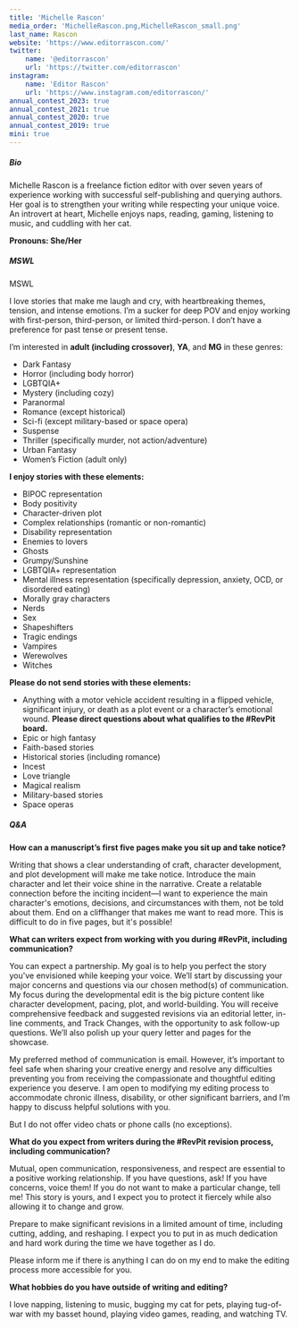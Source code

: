 ```yaml
---
title: 'Michelle Rascon'
media_order: 'MichelleRascon.png,MichelleRascon_small.png'
last_name: Rascon
website: 'https://www.editorrascon.com/'
twitter:
    name: '@editorrascon'
    url: 'https://twitter.com/editorrascon'
instagram:
    name: 'Editor Rascon'
    url: 'https://www.instagram.com/editorrascon/'
annual_contest_2023: true
annual_contest_2021: true
annual_contest_2020: true
annual_contest_2019: true
mini: true
---
```


##### Bio

Michelle Rascon is a freelance fiction editor with over seven years of experience working with successful self-publishing and querying authors. Her goal is to strengthen your writing while respecting your unique voice. An introvert at heart, Michelle enjoys naps, reading, gaming, listening to music, and cuddling with her cat.

**Pronouns: She/Her**

##### MSWL

MSWL


I love stories that make me laugh and cry, with heartbreaking themes, tension, and intense emotions. I’m a sucker for deep POV and enjoy working with first-person, third-person, or limited third-person. I don’t have a preference for past tense or present tense.


I’m interested in **adult (including crossover)**, **YA**, and **MG** in these genres:
* Dark Fantasy
* Horror (including body horror)
* LGBTQIA+
* Mystery (including cozy)
* Paranormal
* Romance (except historical)
* Sci-fi (except military-based or space opera)
* Suspense
* Thriller (specifically murder, not action/adventure)
* Urban Fantasy
* Women’s Fiction (adult only)

**I enjoy stories with these elements:** 
* BIPOC representation
* Body positivity
* Character-driven plot
* Complex relationships (romantic or non-romantic)
* Disability representation
* Enemies to lovers
* Ghosts
* Grumpy/Sunshine
* LGBTQIA+ representation
* Mental illness representation (specifically depression, anxiety, OCD, or disordered eating)
* Morally gray characters
* Nerds
* Sex
* Shapeshifters
* Tragic endings
* Vampires
* Werewolves
* Witches

**Please do not send stories with these elements:**
* Anything with a motor vehicle accident resulting in a flipped vehicle, significant injury, or death as a plot event or a character’s emotional wound. **Please direct questions about what qualifies to the #RevPit board.**
* Epic or high fantasy
* Faith-based stories
* Historical stories (including romance)
* Incest
* Love triangle
* Magical realism
* Military-based stories
* Space operas

##### Q&A

**How can a manuscript’s first five pages make you sit up and take notice?**

Writing that shows a clear understanding of craft, character development, and plot development will make me take notice. Introduce the main character and let their voice shine in the narrative. Create a relatable connection before the inciting incident—I want to experience the main character's emotions, decisions, and circumstances with them, not be told about them. End on a cliffhanger that makes me want to read more. This is difficult to do in five pages, but it's possible!

**What can writers expect from working with you during #RevPit, including communication?**

You can expect a partnership. My goal is to help you perfect the story you've envisioned while keeping your voice. We’ll start by discussing your major concerns and questions via our chosen method(s) of communication. My focus during the developmental edit is the big picture content like character development, pacing, plot, and world-building. You will receive comprehensive feedback and suggested revisions via an editorial letter, in-line comments, and Track Changes, with the opportunity to ask follow-up questions. We’ll also polish up your query letter and pages for the showcase.

My preferred method of communication is email. However, it’s important to feel safe when sharing your creative energy and resolve any difficulties preventing you from receiving the compassionate and thoughtful editing experience you deserve. I am open to modifying my editing process to accommodate chronic illness, disability, or other significant barriers, and I’m happy to discuss helpful solutions with you.

But I do not offer video chats or phone calls (no exceptions).

**What do you expect from writers during the #RevPit revision process, including communication?**

Mutual, open communication, responsiveness, and respect are essential to a positive working relationship. If you have questions, ask! If you have concerns, voice them! If you do not want to make a particular change, tell me! This story is yours, and I expect you to protect it fiercely while also allowing it to change and grow.

Prepare to make significant revisions in a limited amount of time, including cutting, adding, and reshaping. I expect you to put in as much dedication and hard work during the time we have together as I do.

Please inform me if there is anything I can do on my end to make the editing process more accessible for you.
 
**What hobbies do you have outside of writing and editing?**

I love napping, listening to music, bugging my cat for pets, playing tug-of-war with my basset hound, playing video games, reading, and watching TV.
